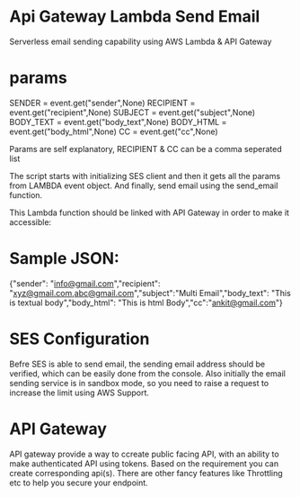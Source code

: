 # Api Gateway Lambda Send Email
Serverless email sending capability using AWS Lambda &amp; API Gateway

# params
SENDER    = event.get("sender",None) 
RECIPIENT = event.get("recipient",None)
SUBJECT   = event.get("subject",None) 
BODY_TEXT = event.get("body_text",None) 
BODY_HTML = event.get("body_html",None) 
CC        = event.get("cc",None)

Params are self explanatory, RECIPIENT & CC can be a comma seperated list

The script starts with initializing SES client and then it gets all the params from LAMBDA event object. And finally, send email using the send_email function.

This Lambda function should be linked with API Gateway in order to make it accessible:

# Sample JSON:  
{"sender": "info@gmail.com","recipient": "xyz@gmail.com,abc@gmail.com","subject":"Multi Email","body_text": "This is textual body","body_html": "This is html Body","cc":"ankit@gmail.com"}

# SES Configuration
Befre SES is able to send email, the sending email address should be verified, which can be easily done from the console. Also initially the email sending service is in sandbox mode, so you need to raise a request to increase the limit using AWS Support.

# API Gateway
API gateway provide a way to ccreate public facing API, with an ability to make authenticated API using tokens. Based on the requirement you can create corresponding api(s). There are other fancy features like Throttling etc to help you secure your endpoint.
